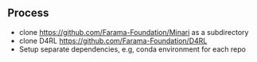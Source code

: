 ## Process

 - clone https://github.com/Farama-Foundation/Minari as a subdirectory
 - clone D4RL https://github.com/Farama-Foundation/D4RL
 - Setup separate dependencies, e.g, conda environment for each repo
 
  